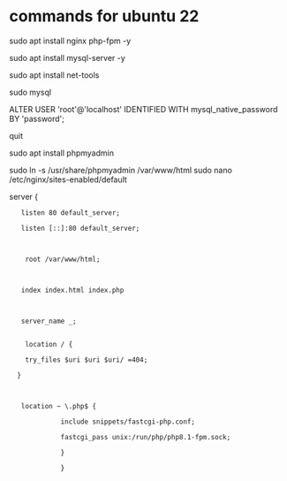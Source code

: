 # commands for ubuntu 22

sudo apt install nginx php-fpm -y

sudo apt install mysql-server -y

sudo apt install net-tools

sudo mysql

ALTER USER 'root'@'localhost' IDENTIFIED WITH mysql_native_password BY 'password';

quit



sudo apt install phpmyadmin



sudo ln -s /usr/share/phpmyadmin /var/www/html
sudo nano /etc/nginx/sites-enabled/default







server {

       listen 80 default_server;

       listen [::]:80 default_server;

       
        
        root /var/www/html;



       index index.html index.php



       server_name _;

       
        location / {

        try_files $uri $uri $uri/ =404;

      }



       location ~ \.php$ {

                 include snippets/fastcgi-php.conf;

                 fastcgi_pass unix:/run/php/php8.1-fpm.sock;

                 }

                 }
